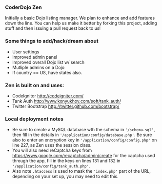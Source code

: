 ### CoderDojo Zen
Initially a basic Dojo listing manager. We plan to enhance and add features down 
the line. You can help us make it better by forking this project, adding stuff and then issuing
a pull request back to us!

### Some things to add/hack/dream about
- User settings
- Improved admin panel
- Improved overall Dojo list w/ search
- Mutliple admins on a Dojo
- If country == US, have states also.

### Zen is built on and uses: 
- CodeIgnitor http://codeigniter.com/
- Tank Auth http://www.konyukhov.com/soft/tank_auth/
- Twitter Bootstrap http://twitter.github.com/bootstrap/

### Local deployment notes 
- Be sure to create a MySQL database wth the schema in `'/schema.sql'`, then fill in the details in  `'/application/config/database.php'`. Be sure also to enter an encryption key in `'/application/config/config.php'` on line 227, as Zen uses the session class.
- You will also need reCaptcha keys from https://www.google.com/recaptcha/admin/create for the captcha used through the app, fill in the keys on lines 131 and 132 in `'/application/config/tank_auth.php'`.
- Also note `.htaccess` is used to mask the `'index.php'` part of the URL, depending on your set up, you may need to edit this. 
